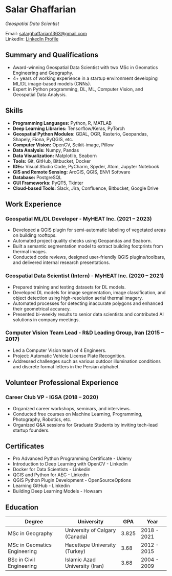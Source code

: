 # Salar Ghaffarian
*Geospatial Data Scientist*

Email: salarghaffarian1363@gmail.com  
LinkedIn: [LinkedIn Profile](https://www.linkedin.com/in/salar-ghaffarian-9738a0a1/)

## Summary and Qualifications
- Award-winning Geospatial Data Scientist with two MSc in Geomatics Engineering and Geography.
- 4+ years of working experience in a startup environment developing ML/DL image-based models (CNNs).
- Expert in Python programming, DL, ML, Computer Vision, and Geospatial Data Analysis.

## Skills
- **Programming Languages:** Python, R, MATLAB
- **Deep Learning Libraries:** Tensorflow/Keras, PyTorch
- **Geospatial Python Modules:** GDAL, OGR, Rasterio, Geopandas, Shapely, Fiona, PyQGIS, etc.
- **Computer Vision:** OpenCV, Scikit-image, Pillow
- **Data Analysis:** Numpy, Pandas
- **Data Visualization:** Matplotlib, Seaborn
- **Tools:** Git, GitHub, Bitbucket, Docker
- **IDEs:** Visual Studio Code, PyCharm, Spyder, Atom, Jupyter Notebook
- **GIS and Remote Sensing:** ArcGIS, QGIS, ENVI Software
- **Database:** PostgreSQL
- **GUI Frameworks:** PyQT5, Tkinter
- **Cloud-based Tools:** Slack, Jira, Confluence, Bitbucket, Google Drive

## Work Experience

### Geospatial ML/DL Developer - MyHEAT Inc. (2021 – 2023)
- Developed a QGIS plugin for semi-automatic labeling of vegetated areas on building rooftops.
- Automated project quality checks using Geopandas and Seaborn.
- Built a semantic segmentation model to extract building footprints from thermal images.
- Conducted code reviews, designed user-friendly QGIS plugins/toolbars, and delivered internal research presentations.

### Geospatial Data Scientist (Intern) - MyHEAT Inc. (2020 – 2021)
- Prepared training and testing datasets for DL models.
- Developed DL models for image segmentation, image classification, and object detection using high-resolution aerial thermal imagery.
- Automated processes for detecting inaccurate polygons and enhanced their geometrical accuracy.
- Presented bi-weekly results to senior data scientists and contributed AI solutions in company meetings.

### Computer Vision Team Lead - R&D Leading Group, Iran (2015 – 2017)
- Led a Computer Vision team of 4 Engineers.
- Project: Automatic Vehicle License Plate Recognition.
- Addressed challenges such as various outdoor illumination conditions and discrete format letters in the Persian alphabet.

## Volunteer Professional Experience

### Career Club VP - IGSA (2018 – 2020)
- Organized career workshops, seminars, and interviews.
- Conducted free courses on Machine Learning, Programming, Photography, Robotics, etc.
- Organized Q&A sessions for Graduate Students by inviting tech-lead startup founders.

## Certificates
- Pro Advanced Python Programming Certificate - Udemy
- Introduction to Deep Learning with OpenCV - Linkedin
- Docker for Data Scientists - Linkedin
- QGIS and Python for AEC - Linkedin
- QGIS Python Plugin Development - OpenSourceOptions
- Learning GitHub - Linkedin
- Building Deep Learning Models - Howsam

## Education
| Degree                         | University                                 | GPA   | Year            |
|--------------------------------|--------------------------------------------|-------|-----------------|
| MSc in Geography               | University of Calgary (Canada)              | 3.825 | 2018 - 2021     |
| MSc in Geomatics Engineering   | Hacettepe University (Turkey)               | 3.68  | 2012 - 2015     |
| BSc in Civil Engineering       | Islamic Azad University (Iran)              | 3.68  | 2004 - 2009     |
